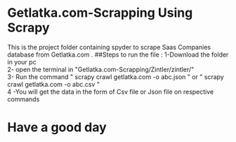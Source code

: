 # Getlatka.com-Scrapping Using Scrapy
This is the project folder containing spyder to scrape Saas Companies database from Getlatka.com .
##Steps to run the file :
1-Download the folder in your pc <br>
2- open the terminal in "Getlatka.com-Scrapping/Zintler/zintler/" <br>
3- Run the command " scrapy crawl getlatka.com -o abc.json " or " scrapy crawl getlatka.com -o abc.csv " <br>
4 -You will get the data in the form of Csv file or Json file on respective commands 

# Have a good day 
